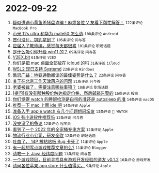 # 2022-09-22

1. [疑似遭遇小黄鱼杀猪盘诈骗！麻烦各位 V 友看下帮忙解答！](https://www.v2ex.com/t/882020) `122条评论` `MacBook Pro`
1. [小米 12s ultra 和华为 mate50 怎么选](https://www.v2ex.com/t/882053) `108条评论` `Android`
1. [首付没付，钥匙拿到了](https://www.v2ex.com/t/882021) `105条评论` `问与答`
1. [应届入了教师编，感觉每天都很累](https://www.v2ex.com/t/882102) `101条评论` `职场话题`
1. [是什么吸引你升级 win11 的？](https://www.v2ex.com/t/882017) `69条评论` `问与答`
1. [V2EX.bit](https://www.v2ex.com/t/882082) `61条评论` `V2EX`
1. [你们是把 mac 桌面全部放在 icloud 的吗](https://www.v2ex.com/t/882126) `31条评论` `iCloud`
1. [WSL2 现已支持 Systemd](https://www.v2ex.com/t/882117) `22条评论` `Windows`
1. [集思广益：地铁通勤阅读的最佳姿势是什么？](https://www.v2ex.com/t/882070) `22条评论` `问与答`
1. [关于在北京工作天津落户的问题](https://www.v2ex.com/t/882069) `21条评论` `问与答`
1. [老婆被裁了，需要注意哪些事项？](https://www.v2ex.com/t/882077) `18条评论` `职场话题`
1. [[提问]有没有那种股价触达指定价格，然后邮箱告警的](https://www.v2ex.com/t/882125) `16条评论` `投资`
1. [你们觉得 watch 的睡眠检测是自带的准还是 autosleep 的准](https://www.v2ex.com/t/882123) `14条评论` `macOS`
1. [推荐一下 mac 上面 ide 吧](https://www.v2ex.com/t/882050) `14条评论` `Apple`
1. [准备入手 apple watch 有几个问题想问坛友](https://www.v2ex.com/t/882083) `13条评论` ` WATCH`
1. [iOS 有小说软件推荐吗](https://www.v2ex.com/t/882073) `13条评论` `问与答`
1. [没完没了的争论](https://www.v2ex.com/t/882112) `12条评论` `程序员`
1. [看到了一个 2022 年的全家桶充电方案](https://www.v2ex.com/t/882098) `12条评论` `Apple`
1. [物流行业小公司，研发全砍](https://www.v2ex.com/t/882095) `12条评论` `职场话题`
1. [吐血了， 14P 被粘贴板 Bug 卡死了](https://www.v2ex.com/t/882150) `11条评论` `Apple`
1. [有一起想写点游戏推荐文章的么?](https://www.v2ex.com/t/882135) `11条评论` `Blogger`
1. [请教一下 Java 经纬度问题](https://www.v2ex.com/t/882052) `11条评论` `问与答`
1. [一个游戏项目，目前寻找具有游戏开发经验的道友 v0.1.2](https://www.v2ex.com/t/882136) `10条评论` `游戏开发`
1. [请问各位苹果 app store 什么值得买。](https://www.v2ex.com/t/882154) `9条评论` `Apple`
